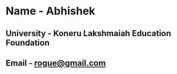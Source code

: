 # Name - Abhishek

## University - Koneru Lakshmaiah Education Foundation

## Email - rogue@gmail.com
